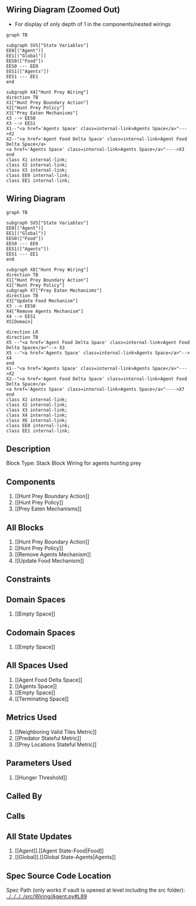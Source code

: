 ## Wiring Diagram (Zoomed Out)

- For display of only depth of 1 in the components/nested wirings
```mermaid
graph TB

subgraph SVS["State Variables"]
EE0[("Agent")]
EE1[("Global")]
EES0(["Food"])
EES0 --- EE0
EES1(["Agents"])
EES1 --- EE1
end

subgraph X4["Hunt Prey Wiring"]
direction TB
X1["Hunt Prey Boundary Action"]
X2["Hunt Prey Policy"]
X3["Prey Eaten Mechanisms"]
X3 --> EES0
X3 --> EES1
X1--"<a href='Agents Space' class=internal-link>Agents Space</a>"--->X2
X2--"<a href='Agent Food Delta Space' class=internal-link>Agent Food Delta Space</a>
<a href='Agents Space' class=internal-link>Agents Space</a>"---->X3
end
class X1 internal-link;
class X2 internal-link;
class X3 internal-link;
class EE0 internal-link;
class EE1 internal-link;

```

## Wiring Diagram

```mermaid
graph TB

subgraph SVS["State Variables"]
EE0[("Agent")]
EE1[("Global")]
EES0(["Food"])
EES0 --- EE0
EES1(["Agents"])
EES1 --- EE1
end

subgraph X8["Hunt Prey Wiring"]
direction TB
X1["Hunt Prey Boundary Action"]
X2["Hunt Prey Policy"]
subgraph X7["Prey Eaten Mechanisms"]
direction TB
X3["Update Food Mechanism"]
X3 --> EES0
X4["Remove Agents Mechanism"]
X4 --> EES1
X5[Domain]

direction LR
direction TB
X5 --"<a href='Agent Food Delta Space' class=internal-link>Agent Food Delta Space</a>"--> X3
X5 --"<a href='Agents Space' class=internal-link>Agents Space</a>"--> X4
end
X1--"<a href='Agents Space' class=internal-link>Agents Space</a>"--->X2
X2--"<a href='Agent Food Delta Space' class=internal-link>Agent Food Delta Space</a>
<a href='Agents Space' class=internal-link>Agents Space</a>"---->X7
end
class X1 internal-link;
class X2 internal-link;
class X3 internal-link;
class X4 internal-link;
class X6 internal-link;
class EE0 internal-link;
class EE1 internal-link;

```

## Description

Block Type: Stack Block
Wiring for agents hunting prey
## Components
1. [[Hunt Prey Boundary Action]]
2. [[Hunt Prey Policy]]
3. [[Prey Eaten Mechanisms]]

## All Blocks
1. [[Hunt Prey Boundary Action]]
2. [[Hunt Prey Policy]]
3. [[Remove Agents Mechanism]]
4. [[Update Food Mechanism]]

## Constraints

## Domain Spaces
1. [[Empty Space]]

## Codomain Spaces
1. [[Empty Space]]

## All Spaces Used
1. [[Agent Food Delta Space]]
2. [[Agents Space]]
3. [[Empty Space]]
4. [[Terminating Space]]

## Metrics Used
1. [[Neighboring Valid Tiles Metric]]
2. [[Predator Stateful Metric]]
3. [[Prey Locations Stateful Metric]]

## Parameters Used
1. [[Hunger Threshold]]

## Called By

## Calls

## All State Updates
1. [[Agent]].[[Agent State-Food|Food]]
2. [[Global]].[[Global State-Agents|Agents]]

## Spec Source Code Location

Spec Path (only works if vault is opened at level including the src folder): [../../../../src/Wiring/Agent.py#L89](../../../../src/Wiring/Agent.py#L89)


